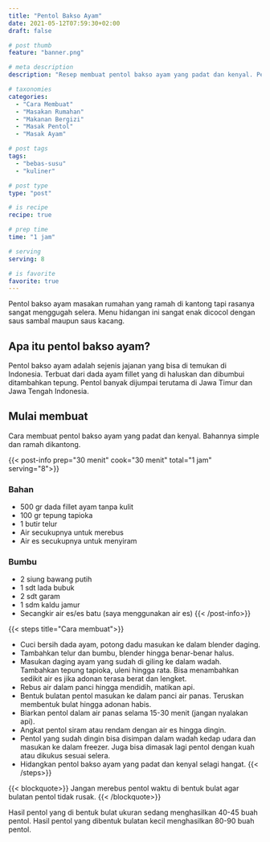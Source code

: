 ```yaml
---
title: "Pentol Bakso Ayam"
date: 2021-05-12T07:59:30+02:00
draft: false

# post thumb
feature: "banner.png"

# meta description
description: "Resep membuat pentol bakso ayam yang padat dan kenyal. Pelajari cara membuat masakan rumahan yang lezat disini."

# taxonomies
categories:
  - "Cara Membuat"
  - "Masakan Rumahan"
  - "Makanan Bergizi"
  - "Masak Pentol"
  - "Masak Ayam"

# post tags
tags:
  - "bebas-susu"
  - "kuliner"

# post type
type: "post"

# is recipe
recipe: true

# prep time
time: "1 jam"

# serving
serving: 8

# is favorite
favorite: true
---
```

Pentol bakso ayam masakan rumahan yang ramah di kantong tapi rasanya sangat menggugah selera. Menu hidangan ini sangat enak dicocol dengan saus sambal maupun saus kacang.

## Apa itu pentol bakso ayam?

Pentol bakso ayam adalah sejenis jajanan yang bisa di temukan di Indonesia. Terbuat dari dada ayam fillet yang di haluskan dan dibumbui ditambahkan tepung. Pentol banyak dijumpai terutama di Jawa Timur dan Jawa Tengah Indonesia.

## Mulai membuat

Cara membuat pentol bakso ayam yang padat dan kenyal. Bahannya simple dan ramah dikantong.

{{< post-info prep="30 menit" cook="30 menit" total="1 jam" serving="8">}}

### Bahan

-   500 gr dada fillet ayam tanpa kulit
-   100 gr tepung tapioka
-   1 butir telur
-   Air secukupnya untuk merebus
-   Air es secukupnya untuk menyiram

### Bumbu

-   2 siung bawang putih
-   1 sdt lada bubuk
-   2 sdt garam
-   1 sdm kaldu jamur
-   Secangkir air es/es batu (saya menggunakan air es)
{{< /post-info>}}

{{< steps title="Cara membuat">}}
-   Cuci bersih dada ayam, potong dadu masukan ke dalam blender daging.
-   Tambahkan telur dan bumbu, blender hingga benar-benar halus.
-   Masukan daging ayam yang sudah di giling ke dalam wadah. Tambahkan tepung tapioka, uleni hingga rata. Bisa menambahkan sedikit air es jika adonan terasa berat dan lengket.
-   Rebus air dalam panci hingga mendidih, matikan api.
-   Bentuk bulatan pentol masukan ke dalam panci air panas. Teruskan membentuk bulat hingga adonan habis.
-   Biarkan pentol dalam air panas selama 15-30 menit (jangan nyalakan api).
-   Angkat pentol siram atau rendam dengan air es hingga dingin.
-   Pentol yang sudah dingin bisa disimpan dalam wadah kedap udara dan masukan ke dalam freezer. Juga bisa dimasak lagi pentol dengan kuah atau dikukus sesuai selera.
-   Hidangkan pentol bakso ayam yang padat dan kenyal selagi hangat.
{{< /steps>}}

{{< blockquote>}}
Jangan merebus pentol waktu di bentuk bulat agar bulatan pentol tidak rusak.
{{< /blockquote>}}

Hasil pentol yang di bentuk bulat ukuran sedang menghasilkan 40-45 buah pentol. Hasil pentol yang dibentuk bulatan kecil menghasilkan 80-90 buah pentol.

